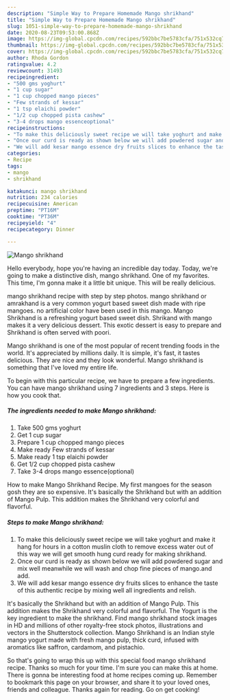 ```yaml
---
description: "Simple Way to Prepare Homemade Mango shrikhand"
title: "Simple Way to Prepare Homemade Mango shrikhand"
slug: 1051-simple-way-to-prepare-homemade-mango-shrikhand
date: 2020-08-23T09:53:00.868Z
image: https://img-global.cpcdn.com/recipes/592bbc7be5783cfa/751x532cq70/mango-shrikhand-recipe-main-photo.jpg
thumbnail: https://img-global.cpcdn.com/recipes/592bbc7be5783cfa/751x532cq70/mango-shrikhand-recipe-main-photo.jpg
cover: https://img-global.cpcdn.com/recipes/592bbc7be5783cfa/751x532cq70/mango-shrikhand-recipe-main-photo.jpg
author: Rhoda Gordon
ratingvalue: 4.2
reviewcount: 31493
recipeingredient:
- "500 gms yoghurt"
- "1 cup sugar"
- "1 cup chopped mango pieces"
- "Few strands of kessar"
- "1 tsp elaichi powder"
- "1/2 cup chopped pista cashew"
- "3-4 drops mango essenceoptional"
recipeinstructions:
- "To make this deliciously sweet recipe we will take yoghurt and make it hang for hours in a cotton muslin cloth to remove excess water out of this way we will get smooth hung curd ready for making shrikhand."
- "Once our curd is ready as shown below we will add powdered sugar and mix well meanwhile we will wash and chop fine pieces of mango.and add."
- "We will add kesar mango essence dry fruits slices to enhance the taste of this authentic recipe by mixing well all ingredients and relish."
categories:
- Recipe
tags:
- mango
- shrikhand

katakunci: mango shrikhand 
nutrition: 234 calories
recipecuisine: American
preptime: "PT16M"
cooktime: "PT36M"
recipeyield: "4"
recipecategory: Dinner

---
```



![Mango shrikhand](https://img-global.cpcdn.com/recipes/592bbc7be5783cfa/751x532cq70/mango-shrikhand-recipe-main-photo.jpg)

Hello everybody, hope you're having an incredible day today. Today, we're going to make a distinctive dish, mango shrikhand. One of my favorites. This time, I'm gonna make it a little bit unique. This will be really delicious.

mango shrikhand recipe with step by step photos. mango shrikhand or amrakhand is a very common yogurt based sweet dish made with ripe mangoes. no artificial color have been used in this mango. Mango Shrikhand is a refreshing yogurt based sweet dish. Shrikand with mango makes it a very delicious dessert. This exotic dessert is easy to prepare and Shrikhand is often served with poori.

Mango shrikhand is one of the most popular of recent trending foods in the world. It's appreciated by millions daily. It is simple, it's fast, it tastes delicious. They are nice and they look wonderful. Mango shrikhand is something that I've loved my entire life.


To begin with this particular recipe, we have to prepare a few ingredients. You can have mango shrikhand using 7 ingredients and 3 steps. Here is how you cook that.

<!--inarticleads1-->

##### The ingredients needed to make Mango shrikhand:

1. Take 500 gms yoghurt
1. Get 1 cup sugar
1. Prepare 1 cup chopped mango pieces
1. Make ready Few strands of kessar
1. Make ready 1 tsp elaichi powder
1. Get 1/2 cup chopped pista cashew
1. Take 3-4 drops mango essence(optional)


How to make Mango Shrikhand Recipe. My first mangoes for the season gosh they are so expensive. It&#39;s basically the Shrikhand but with an addition of Mango Pulp. This addition makes the Shrikhand very colorful and flavorful. 

<!--inarticleads2-->

##### Steps to make Mango shrikhand:

1. To make this deliciously sweet recipe we will take yoghurt and make it hang for hours in a cotton muslin cloth to remove excess water out of this way we will get smooth hung curd ready for making shrikhand.
1. Once our curd is ready as shown below we will add powdered sugar and mix well meanwhile we will wash and chop fine pieces of mango.and add.
1. We will add kesar mango essence dry fruits slices to enhance the taste of this authentic recipe by mixing well all ingredients and relish.


It&#39;s basically the Shrikhand but with an addition of Mango Pulp. This addition makes the Shrikhand very colorful and flavorful. The Yogurt is the key ingredient to make the shrikhand. Find mango shrikhand stock images in HD and millions of other royalty-free stock photos, illustrations and vectors in the Shutterstock collection. Mango Shrikhand is an Indian style mango yogurt made with fresh mango pulp, thick curd, infused with aromatics like saffron, cardamom, and pistachio. 

So that's going to wrap this up with this special food mango shrikhand recipe. Thanks so much for your time. I'm sure you can make this at home. There is gonna be interesting food at home recipes coming up. Remember to bookmark this page on your browser, and share it to your loved ones, friends and colleague. Thanks again for reading. Go on get cooking!
